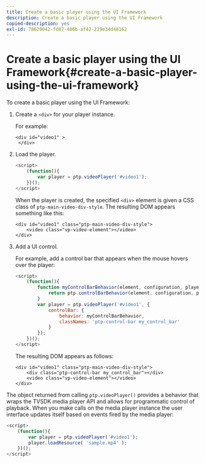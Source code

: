 ```yaml
---
title: Create a basic player using the UI Framework
description: Create a basic player using the UI Framework
copied-description: yes
exl-id: 78629042-fd87-406b-af42-229e34d48162
---
```

# Create a basic player using the UI Framework{#create-a-basic-player-using-the-ui-framework}

To create a basic player using the UI Framework: 

1. Create a `<div>` for your player instance.

   For example: 

   ```
   <div id="video1" > 
    </div>
   ```

1. Load the player.

   ```js
   <script> 
       (function(){ 
           var player = ptp.videoPlayer('#video1'); 
       })(); 
   </script>
   ```

   When the player is created, the specified `<div>` element is given a CSS class of `ptp-main-video-div-style`. The resulting DOM appears something like this: 

   ```
   <div id="video1" class="ptp-main-video-div-style"> 
       <video class="vp-video-element"></video> 
   </div>
   ```

1. Add a UI control.

   For example, add a control bar that appears when the mouse hovers over the player: 

   ```js
   <script> 
       (function(){ 
           function myControlBarBehavior(element, configuration, player) { 
               return ptp.controlBarBehavior(element, configuration, player); 
           } 
           var player = ptp.videoPlayer('#video1', { 
               controlBar: { 
                   behavior: myControlBarBehavior, 
                   classNames: 'ptp-control-bar my_control_bar' 
               } 
           }); 
       })(); 
   </script>
   ```

   The resulting DOM appears as follows: 

   ```
   <div id="video1" class="ptp-main-video-div-style"> 
       <div class="ptp-control-bar my_control_bar"></div> 
       <video class="vp-video-element"></video> 
   </div>
   ```

The object returned from calling `ptp.videoPlayer()` provides a behavior that wraps the TVSDK media player API and allows for programmatic control of playback. When you make calls on the media player instance the user interface updates itself based on events fired by the media player: 

```js
<script> 
    (function(){ 
        var player = ptp.videoPlayer('#video1'); 
        player.loadResource( 'sample.mp4' ); 
    })(); 
</script>
```
